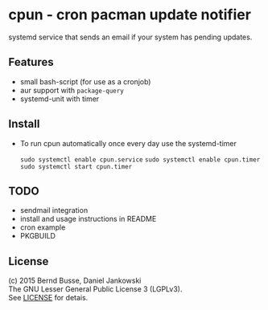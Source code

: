 cpun - cron pacman update notifier
==================================

systemd service that sends an email if your system has pending updates.

Features
--------

- small bash-script (for use as a cronjob)
- aur support with `package-query`
- systemd-unit with timer


Install
-------

- To run cpun automatically once every day use the systemd-timer
    
    `sudo systemctl enable cpun.service`
    `sudo systemctl enable cpun.timer`
    `sudo systemctl start cpun.timer`


TODO
----

- sendmail integration
- install and usage instructions in README
- cron example
- PKGBUILD


License
-------

(c) 2015 Bernd Busse, Daniel Jankowski  
The GNU Lesser General Public License 3 (LGPLv3).  
See [LICENSE](./LICENSE) for detais.

